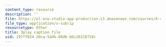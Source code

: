 ```yaml
---
content_type: resource
description: ''
file: https://ol-ocw-studio-app-production.s3.amazonaws.com/courses/6-450-principles-of-digital-communications-i-fall-2006/197ff02420ca5ddb88d6b6c20318718c_wzUaJmN9Mf0.vtt
file_type: application/x-subrip
resourcetype: Other
title: 3play caption file
uid: 197ff024-20ca-5ddb-88d6-b6c20318718c
---
```

